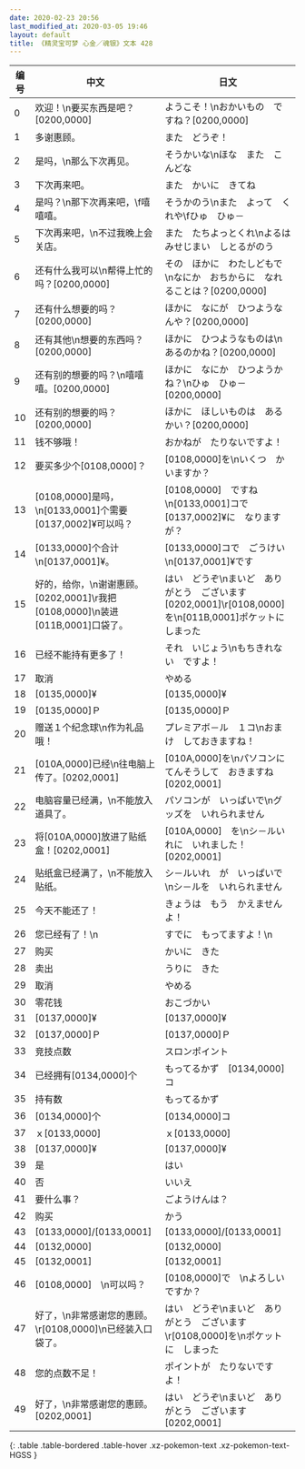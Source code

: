 ```yaml
---
date: 2020-02-23 20:56
last_modified_at: 2020-03-05 19:46
layout: default
title: 《精灵宝可梦 心金／魂银》文本 428
---
```

| 编号 | 中文 | 日文 |
| ---- | ---- | ---- |
| 0 | 欢迎！\n要买东西是吧？[0200,0000] | ようこそ！\nおかいもの　ですね？[0200,0000] |
| 1 | 多谢惠顾。 | また　どうぞ！ |
| 2 | 是吗，\n那么下次再见。 | そうかいな\nほな　また　こんどな |
| 3 | 下次再来吧。 | また　かいに　きてね |
| 4 | 是吗？\n那下次再来吧，\f嘻嘻嘻。 | そうかのう\nまた　よって　くれや\fひゅ　ひゅ－ |
| 5 | 下次再来吧，\n不过我晚上会关店。 | また　たちよっとくれ\nよるは　みせじまい　しとるがのう |
| 6 | 还有什么我可以\n帮得上忙的吗？[0200,0000] | その　ほかに　わたしどもで\nなにか　おちからに　なれることは？[0200,0000] |
| 7 | 还有什么想要的吗？[0200,0000] | ほかに　なにが　ひつようなんや？[0200,0000] |
| 8 | 还有其他\n想要的东西吗？[0200,0000] | ほかに　ひつようなものは\nあるのかね？[0200,0000] |
| 9 | 还有别的想要的吗？\n嘻嘻嘻。[0200,0000] | ほかに　なにか　ひつようかね？\nひゅ　ひゅ－[0200,0000] |
| 10 | 还有别的想要的吗？[0200,0000] | ほかに　ほしいものは　あるかい？[0200,0000] |
| 11 | 钱不够哦！ | おかねが　たりないですよ！ |
| 12 | 要买多少个[0108,0000]？ | [0108,0000]を\nいくつ　かいますか？ |
| 13 | [0108,0000]是吗，\n[0133,0001]个需要[0137,0002]¥可以吗？ | [0108,0000]　ですね\n[0133,0001]コで　[0137,0002]¥に　なりますが？ |
| 14 | [0133,0000]个合计\n[0137,0001]¥。 | [0133,0000]コで　ごうけい\n[0137,0001]¥です |
| 15 | 好的，给你，\n谢谢惠顾。[0202,0001]\r我把[0108,0000]\n装进[011B,0001]口袋了。 | はい　どうぞ\nまいど　ありがとう　ございます[0202,0001]\r[0108,0000]を\n[011B,0001]ポケットに　しまった |
| 16 | 已经不能持有更多了！ | それ　いじょう\nもちきれない　ですよ！ |
| 17 | 取消 | やめる |
| 18 | [0135,0000]¥ | [0135,0000]¥ |
| 19 | [0135,0000]Ｐ | [0135,0000]Ｐ |
| 20 | 赠送１个纪念球\n作为礼品哦！ | プレミアボ－ル　１コ\nおまけ　しておきますね！ |
| 21 | [010A,0000]已经\n往电脑上传了。[0202,0001] | [010A,0000]を\nパソコンに　てんそうして　おきますね[0202,0001] |
| 22 | 电脑容量已经满，\n不能放入道具了。 | パソコンが　いっぱいで\nグッズを　いれられません |
| 23 | 将[010A,0000]放进了贴纸盒！[0202,0001] | [010A,0000]　を\nシ－ルいれに　いれました！[0202,0001] |
| 24 | 贴纸盒已经满了，\n不能放入贴纸。 | シ－ルいれ　が　いっぱいで\nシ－ルを　いれられません |
| 25 | 今天不能还了！ | きょうは　もう　かえませんよ！ |
| 26 | 您已经有了！\n | すでに　もってますよ！\n |
| 27 | 购买 | かいに　きた |
| 28 | 卖出 | うりに　きた |
| 29 | 取消 | やめる |
| 30 | 零花钱 | おこづかい |
| 31 | [0137,0000]¥ | [0137,0000]¥ |
| 32 | [0137,0000]Ｐ | [0137,0000]Ｐ |
| 33 | 竞技点数 | スロンポイント |
| 34 | 已经拥有[0134,0000]个 | もってるかず　[0134,0000]コ |
| 35 | 持有数 | もってるかず |
| 36 | [0134,0000]个 | [0134,0000]コ |
| 37 | ｘ[0133,0000] | ｘ[0133,0000] |
| 38 | [0137,0000]¥ | [0137,0000]¥ |
| 39 | 是 | はい |
| 40 | 否 | いいえ |
| 41 | 要什么事？ | ごようけんは？ |
| 42 | 购买 | かう |
| 43 | [0133,0000]/[0133,0001] | [0133,0000]/[0133,0001] |
| 44 | [0132,0000] | [0132,0000] |
| 45 | [0132,0001] | [0132,0001] |
| 46 | [0108,0000]　\n可以吗？ | [0108,0000]で　\nよろしい　ですか？ |
| 47 | 好了，\n非常感谢您的惠顾。\r[0108,0000]\n已经装入口袋了。 | はい　どうぞ\nまいど　ありがとう　ございます\r[0108,0000]を\nポケットに　しまった |
| 48 | 您的点数不足！ | ポイントが　たりないですよ！ |
| 49 | 好了，\n非常感谢您的惠顾。[0202,0001] | はい　どうぞ\nまいど　ありがとう　ございます[0202,0001] |
{: .table .table-bordered .table-hover .xz-pokemon-text .xz-pokemon-text-HGSS }